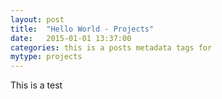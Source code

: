 ```yaml
---
layout: post
title:  "Hello World - Projects"
date:   2015-01-01 13:37:00
categories: this is a posts metadata tags for
mytype: projects
---
```

This is a test
